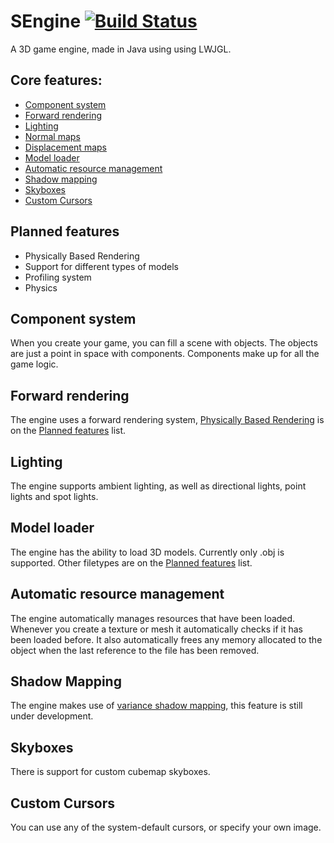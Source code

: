# SEngine [![Build Status](https://travis-ci.org/Snakybo/SEngine.svg?branch=master)](https://travis-ci.org/Snakybo/SEngine)

A 3D game engine, made in Java using using LWJGL.

## Core features:
- [Component system](#component-system)
- [Forward rendering](#forward-rendering)
- [Lighting](#lighting)
- [Normal maps](http://en.wikipedia.org/wiki/Normal_mapping)
- [Displacement maps](http://en.wikipedia.org/wiki/Displacement_mapping)
- [Model loader](#model-loader)
- [Automatic resource management](#automatic-resource-management)
- [Shadow mapping](#shadow-mapping)
- [Skyboxes](#skyboxes)
- [Custom Cursors](#custom-cursors)

## Planned features
- Physically Based Rendering
- Support for different types of models
- Profiling system
- Physics

## Component system
When you create your game, you can fill a scene with objects. The objects are just a point in space with components. Components make up for all the game logic.

## Forward rendering
The engine uses a forward rendering system, [Physically Based Rendering](http://www.pbrt.org/) is on the [Planned features](#planned-features) list.

## Lighting
The engine supports ambient lighting, as well as directional lights, point lights and spot lights.

## Model loader
The engine has the ability to load 3D models. Currently only .obj is supported. Other filetypes are on the [Planned features](#planned-features) list.

## Automatic resource management
The engine automatically manages resources that have been loaded. Whenever you create a texture or mesh it automatically checks if it has been loaded before. It also automatically frees any memory allocated to the object when the last reference to the file has been removed.

## Shadow Mapping
The engine makes use of [variance shadow mapping](http://http.developer.nvidia.com/GPUGems3/gpugems3_ch08.html), this feature is still under development.

## Skyboxes
There is support for custom cubemap skyboxes.

## Custom Cursors
You can use any of the system-default cursors, or specify your own image.
